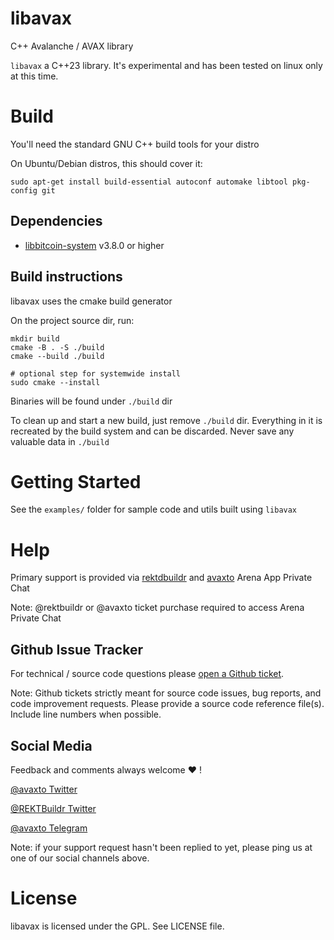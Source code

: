 # libavax

C++ Avalanche / AVAX library

`libavax` a C++23 library. It's experimental and has been tested on linux only at this time.


# Build

You'll need the standard GNU C++ build tools for your distro

On Ubuntu/Debian distros, this should cover it:

`sudo apt-get install build-essential autoconf automake libtool pkg-config git`

## Dependencies

* [libbitcoin-system](https://github.com/libbitcoin/libbitcoin-system) v3.8.0 or higher


## Build instructions

libavax uses the cmake build generator

On the project source dir, run:

```
mkdir build
cmake -B . -S ./build
cmake --build ./build

# optional step for systemwide install
sudo cmake --install 
```

Binaries will be found under `./build` dir

To clean up and start a new build, just remove `./build` dir. Everything in it is recreated by the build system and can be discarded. Never save any valuable data in `./build`

# Getting Started

See the `examples/` folder for sample code and utils built using `libavax`


# Help

Primary support is provided via [rektdbuildr](https://arena.social/rektbuildr) and [avaxto](https://arena.social/avaxto) Arena App Private Chat

Note: @rektbuildr or @avaxto ticket purchase required to access Arena Private Chat

## Github Issue Tracker

For technical / source code questions please [open a Github ticket](https://github.com/rektbuildr/libavax/issues).


Note: Github tickets strictly meant for source code issues, bug reports, and code improvement requests. Please provide a source code reference file(s). Include line numbers when possible.

## Social Media

Feedback and comments always welcome ♥️ !

[@avaxto Twitter](https://twitter.com/avaxto)

[@REKTBuildr Twitter](https://twitter.com/rektbuildr)

[@avaxto Telegram](https://t.me/avaxto)

Note: if your support request hasn't been replied to yet, please ping us at one of our social channels above.

# License

libavax is licensed under the GPL. See LICENSE file.
